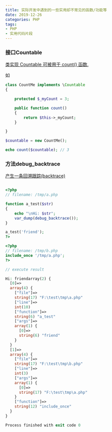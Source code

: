 ```yaml
---
title: 实际开发中遇到的一些实用却不常见的函数/功能等
date: 2019-12-26
categories: PHP
tags: 
- PHP
- 实用代码片段
---
```


### 接口Countable

[类实现 Countable 可被用于 count() 函数. ](https://www.php.net/manual/zh/class.countable.php)

如
```php
class CountMe implements \Countable
{

    protected $_myCount = 3;

    public function count()
    {
        return $this->_myCount;
    }

}

$countable = new CountMe();

echo count($countable); // 3
```

### 方法debug_backtrace

[产生一条回溯跟踪(backtrace)](https://www.php.net/manual/zh/function.debug-backtrace.php)

```php

<?php
// filename: /tmp/a.php

function a_test($str)
{
    echo "\nHi: $str";
    var_dump(debug_backtrace());
}

a_test('friend');
?>

<?php
// filename: /tmp/b.php
include_once '/tmp/a.php';
?>

// execute result

Hi: friendarray(2) {
  [0]=>
  array(4) {
    ["file"]=>
    string(17) "F:\test\tmp\a.php"
    ["line"]=>
    int(10)
    ["function"]=>
    string(6) "a_test"
    ["args"]=>
    array(1) {
      [0]=>
      string(6) "friend"
    }
  }
  [1]=>
  array(4) {
    ["file"]=>
    string(17) "F:\test\tmp\b.php"
    ["line"]=>
    int(3)
    ["args"]=>
    array(1) {
      [0]=>
      string(17) "F:\test\tmp\a.php"
    }
    ["function"]=>
    string(12) "include_once"
  }
}

Process finished with exit code 0
```
